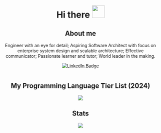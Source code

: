 <div align="center">
  <h1>Hi there <img src="https://media.giphy.com/media/hvRJCLFzcasrR4ia7z/giphy.gif" width="40"></h1>
<h2>About me</h2>
<p>Engineer with an eye for detail; Aspiring Software Architect with focus on enterprise system design and scalable architecture; Effective communicator; Passionate learner and tutor; World leader in the making.</p>
<p>
<a href="https://www.linkedin.com/in/adib-farrasy"><img src="https://img.shields.io/badge/LinkedIn-blue?style=for-the-badge&logo=linkedin&logoColor=white" alt="LinkedIn Badge"></a>
</p>
<p><img src="https://komarev.com/ghpvc/?username=adibfarrasy&style=flat-square&color=blue" alt=""></p>
<h2>My Programming Language Tier List (2024)</h2>
<img src="https://github.com/adibfarrasy/adibfarrasy/assets/28698955/3af68640-9b8a-4deb-9100-4daf75a3dd77">

<h2>Stats</h2>
<img src="https://github-readme-stats.vercel.app/api/top-langs/?username=adibfarrasy&layout=compact&theme=transparent&hide=jupyter%20notebook">
</div>
